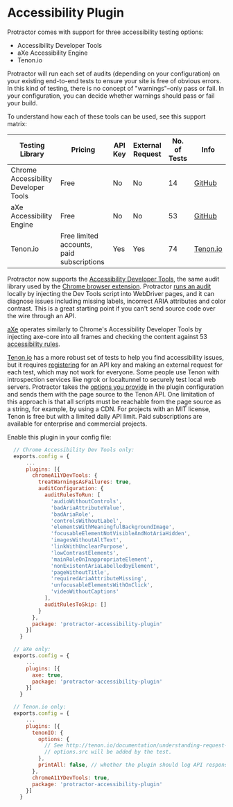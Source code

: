 Accessibility Plugin
====================

Protractor comes with support for three accessibility testing options:
 * Accessibility Developer Tools
 * aXe Accessibility Engine
 * Tenon.io

Protractor will run each set of audits (depending on your configuration) on your existing end-to-end
tests to ensure your site is free of obvious errors. In this kind of testing, there is no concept of
"warnings"–only pass or fail. In your configuration, you can decide whether warnings should
pass or fail your build.

To understand how each of these tools can be used, see this support matrix:

| Testing Library                      | Pricing                                   | API Key | External Request | No. of Tests | Info                                                                    |
|--------------------------------------|-------------------------------------------|---------|------------------|--------------|-------------------------------------------------------------------------|
| Chrome Accessibility Developer Tools | Free                                      | No      | No               | 14           | [GitHub](https://github.com/GoogleChrome/accessibility-developer-tools) |
| aXe Accessibility Engine             | Free                                      | No      | No               | 53           | [GitHub](https://github.com/dequelabs/axe-core/)    
| Tenon.io                             | Free limited accounts, paid subscriptions | Yes     | Yes              | 74           | [Tenon.io](http://tenon.io/)                                            |                                        |

Protractor now supports the [Accessibility Developer Tools](https://github.com/GoogleChrome/accessibility-developer-tools), the same audit library used by the [Chrome browser extension](https://chrome.google.com/webstore/detail/accessibility-developer-t/fpkknkljclfencbdbgkenhalefipecmb?hl=en). Protractor
[runs an audit](https://github.com/GoogleChrome/accessibility-developer-tools/wiki/Audit-Rules)
locally by injecting the Dev Tools script into WebDriver pages, and it can diagnose issues including
missing labels, incorrect ARIA attributes and color contrast. This is a great starting point if
you can't send source code over the wire through an API.

[aXe](https://github.com/dequelabs/axe-core) operates similarly to Chrome's Accessibility Developer Tools by injecting axe-core into all frames and checking the content against 53 [accessibility rules](https://github.com/dequelabs/axe-core/blob/master/doc/rule-descriptions.md).

[Tenon.io](http://www.tenon.io) has a more robust set of tests to help you find
accessibility issues, but it requires [registering](http://tenon.io/register.php) for an API key
and making an external request for each test, which may not work for everyone. Some people use
Tenon with introspection services like ngrok or localtunnel to securely
test local web servers. Protractor takes the [options you provide](http://tenon.io/documentation/understanding-request-parameters.php) in the plugin configuration and sends them
with the page source to the Tenon API. One limitation of this approach is that all scripts must be reachable from the page source as a string, for example, by using a CDN.
For projects with an MIT license, Tenon is free but with a limited
daily API limit. Paid subscriptions are available for enterprise and commercial projects.

Enable this plugin in your config file:
```js
  // Chrome Accessibility Dev Tools only:
  exports.config = {
      ...
      plugins: [{
        chromeA11YDevTools: {
          treatWarningsAsFailures: true,
          auditConfiguration: {
            auditRulesToRun: [
              'audioWithoutControls',
              'badAriaAttributeValue',
              'badAriaRole',
              'controlsWithoutLabel',
              'elementsWithMeaningfulBackgroundImage',
              'focusableElementNotVisibleAndNotAriaHidden',
              'imagesWithoutAltText',
              'linkWithUnclearPurpose',
              'lowContrastElements',
              'mainRoleOnInappropriateElement',
              'nonExistentAriaLabelledbyElement',
              'pageWithoutTitle',
              'requiredAriaAttributeMissing',
              'unfocusableElementsWithOnClick',
              'videoWithoutCaptions'
            ],
            auditRulesToSkip: []
          }
        },
        package: 'protractor-accessibility-plugin'
      }]
    }
```
```js
  // aXe only:
  exports.config = {
      ...
      plugins: [{
        axe: true,
        package: 'protractor-accessibility-plugin'
      }]
    }
```
```js
  // Tenon.io only:
  exports.config = {
      ...
      plugins: [{
        tenonIO: {
          options: {
            // See http://tenon.io/documentation/understanding-request-parameters.php
            // options.src will be added by the test.
          },
          printAll: false, // whether the plugin should log API response
        },
        chromeA11YDevTools: true,
        package: 'protractor-accessibility-plugin'
      }]
    }
```
